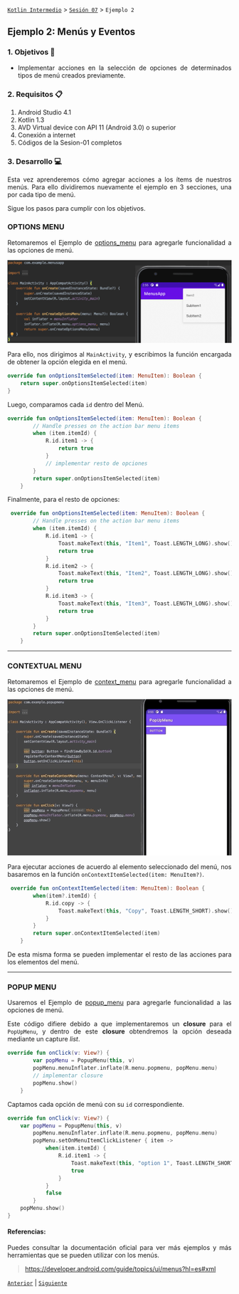 
[`Kotlin Intermedio`](../../Readme.md) > [`Sesión 07`](../Readme.md) > `Ejemplo 2`


## Ejemplo 2: Menús y Eventos

<div style="text-align: justify;">

### 1. Objetivos :dart:

- Implementar acciones en la selección de opciones de determinados tipos de menú creados previamente.

### 2. Requisitos :clipboard:

1. Android Studio 4.1
2. Kotlin 1.3
3. AVD Virtual device con API 11 (Android 3.0) o superior
4. Conexión a internet
5. Códigos de la Sesion-01 completos

### 3. Desarrollo :computer:

Esta vez aprenderemos cómo agregar acciones a los ítems de nuestros menús. Para ello dividiremos nuevamente el ejemplo en 3 secciones, una por cada tipo de menú.
	
Sigue los pasos para cumplir con los objetivos.

### OPTIONS MENU

Retomaremos el Ejemplo de [options_menu](./options_menu) para agregarle funcionalidad a las opciones de menú.

![MainActivity](./images/4.png)


Para ello, nos dirigimos al `MainActivity`, y escribimos la función encargada de obtener la opción elegida en el menú.

```kotlin
override fun onOptionsItemSelected(item: MenuItem): Boolean {
	return super.onOptionsItemSelected(item)
}
```

Luego, comparamos cada `id` dentro del Menú.

```kotlin
override fun onOptionsItemSelected(item: MenuItem): Boolean {
        // Handle presses on the action bar menu items
        when (item.itemId) {
            R.id.item1 -> {
                return true
            }
            // implementar resto de opciones
        }
        return super.onOptionsItemSelected(item)
    }
```

Finalmente, para el resto de opciones:

```kotlin
 override fun onOptionsItemSelected(item: MenuItem): Boolean {
        // Handle presses on the action bar menu items
        when (item.itemId) {
            R.id.item1 -> {
                Toast.makeText(this, "Item1", Toast.LENGTH_LONG).show()
                return true
            }
            R.id.item2 -> {
                Toast.makeText(this, "Item2", Toast.LENGTH_LONG).show()
                return true
            }
            R.id.item3 -> {
                Toast.makeText(this, "Item3", Toast.LENGTH_LONG).show()
                return true
            }
        }
        return super.onOptionsItemSelected(item)
    }
```

---

### CONTEXTUAL MENU

Retomaremos el Ejemplo de [context_menu](./context_menu) para agregarle funcionalidad a las opciones de menú.

![MainActivity](./images/7.gif)

Para ejecutar acciones de acuerdo al elemento seleccionado del menú, nos basaremos en la función `onContextItemSelected(item: MenuItem?)`.

```kotlin
 override fun onContextItemSelected(item: MenuItem): Boolean {
        when(item?.itemId) {
            R.id.copy -> {
                Toast.makeText(this, "Copy", Toast.LENGTH_SHORT).show()
            }
        }
        return super.onContextItemSelected(item)
    }
```

De esta misma forma se pueden implementar el resto de las acciones para los elementos del menú.

---

### POPUP MENU

Usaremos el Ejemplo de [popup_menu](./popup_menu) para agregarle funcionalidad a las opciones de menú.

Este código difiere debido a que implementaremos un **closure** para el `PopUpMenu`, y dentro de este **closure** obtendremos la opción deseada mediante un capture _list_.

```kotlin
override fun onClick(v: View?) {
        var popMenu = PopupMenu(this, v)
        popMenu.menuInflater.inflate(R.menu.popmenu, popMenu.menu)
        // implementar closure
        popMenu.show()
    }
```

Captamos cada opción de menú con su `id` correspondiente.

```kotlin
override fun onClick(v: View?) {
    var popMenu = PopupMenu(this, v)
        popMenu.menuInflater.inflate(R.menu.popmenu, popMenu.menu)
        popMenu.setOnMenuItemClickListener { item ->
            when(item.itemId) {
                R.id.item1 -> {
                    Toast.makeText(this, "option 1", Toast.LENGTH_SHORT).show()
                    true
                }
            }
            false
        }
    popMenu.show()
}
```


#### Referencias: 

Puedes consultar la documentación oficial para ver más ejemplos y más herramientas que se pueden utilizar con los menús.

> https://developer.android.com/guide/topics/ui/menus?hl=es#xml

[`Anterior`](../Reto-01/Readme.md) | [`Siguiente`](../Reto-02/Readme.md)




</div>

